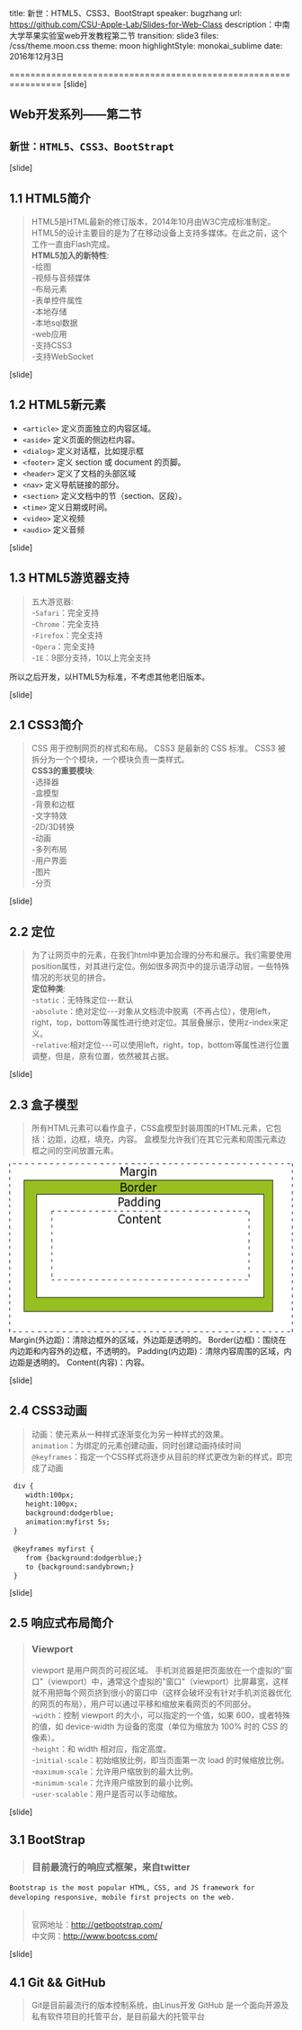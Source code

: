 title: 新世：HTML5、CSS3、BootStrapt
speaker: bugzhang
url: https://github.com/CSU-Apple-Lab/Slides-for-Web-Class
description：中南大学苹果实验室web开发教程第二节
transition: slide3
files: /css/theme.moon.css
theme: moon
highlightStyle: monokai_sublime
date: 2016年12月3日

================================================================
[slide]

## Web开发系列——第二节
## `新世：HTML5、CSS3、BootStrapt`


[slide]
## 1.1 HTML5简介
>HTML5是HTML最新的修订版本，2014年10月由W3C完成标准制定。
HTML5的设计主要目的是为了在移动设备上支持多媒体。在此之前，这个工作一直由Flash完成。
<br>**HTML5加入的新特性**:
<br>-绘图
<br>-视频与音频媒体
<br>-布局元素
<br>-表单控件属性
<br>-本地存储
<br>-本地sql数据
<br>-web应用
<br>-支持CSS3
<br>-支持WebSocket


[slide]
## 1.2 HTML5新元素
- `<article>`	定义页面独立的内容区域。
- `<aside>`	定义页面的侧边栏内容。
- `<dialog>`	定义对话框，比如提示框
- `<footer>`	定义 section 或 document 的页脚。
- `<header>`	定义了文档的头部区域
- `<nav>`	    定义导航链接的部分。
- `<section>`	定义文档中的节（section、区段）。
- `<time>`	定义日期或时间。
- `<video>`   定义视频
- `<audio>`   定义音频

[slide]
## 1.3 HTML5游览器支持
>五大游览器:
<br>-`Safari`：完全支持
<br>-`Chrome`：完全支持
<br>-`Firefox`：完全支持
<br>-`Opera`：完全支持
<br>-`IE`：9部分支持，10以上完全支持

所以之后开发，以HTML5为标准，不考虑其他老旧版本。


[slide]
## 2.1 CSS3简介
>CSS 用于控制网页的样式和布局。
 CSS3 是最新的 CSS 标准。
 CSS3 被拆分为一个个模块，一个模块负责一类样式。
<br>**CSS3的重要模块**:
<br>-选择器
<br>-盒模型
<br>-背景和边框
<br>-文字特效
<br>-2D/3D转换
<br>-动画
<br>-多列布局
<br>-用户界面
<br>-图片
<br>-分页


[slide]
## 2.2 定位
> 为了让网页中的元素，在我们html中更加合理的分布和展示。我们需要使用position属性，对其进行定位。例如很多网页中的提示语浮动层，一些特殊情况的形状见的拼合。
<br>**定位种类**:
><br>-`static`：无特殊定位---默认
<br>-`absolute`：绝对定位---对象从文档流中脱离（不再占位），使用left，right，top，bottom等属性进行绝对定位。其层叠展示，使用z-index来定义。
<br>-`relative`:相对定位---可以使用left，right，top，bottom等属性进行位置调整，但是，原有位置，依然被其占据。

[slide]
## 2.3 盒子模型
> 所有HTML元素可以看作盒子，CSS盒模型封装周围的HTML元素，它包括：边距，边框，填充，内容。
  盒模型允许我们在其它元素和周围元素边框之间的空间放置元素。
<div class="columns2">
    <div><img src="/assets/img/class2/box-model.gif" height="300"></div>
    <div>
        Margin(外边距)：清除边框外的区域，外边距是透明的。
        Border(边框)：围绕在内边距和内容外的边框，不透明的。
        Padding(内边距)：清除内容周围的区域，内边距是透明的。
        Content(内容)：内容。
    </div>
</div>


[slide]
## 2.4 CSS3动画
>动画：使元素从一种样式逐渐变化为另一种样式的效果。
<br>`animation`：为绑定的元素创建动画，同时创建动画持续时间
<br>`@keyframes`：指定一个CSS样式将逐步从目前的样式更改为新的样式，即完成了动画

```
 div {
    width:100px;
    height:100px;
    background:dodgerblue;
    animation:myfirst 5s;
 }
 
 @keyframes myfirst {
    from {background:dodgerblue;}
    to {background:sandybrown;}
 }       
```


[slide]
## 2.5 响应式布局简介
>### Viewport
>viewport 是用户网页的可视区域。
手机浏览器是把页面放在一个虚拟的"窗口"（viewport）中，通常这个虚拟的"窗口"（viewport）比屏幕宽，这样就不用把每个网页挤到很小的窗口中（这样会破坏没有针对手机浏览器优化的网页的布局），用户可以通过平移和缩放来看网页的不同部分。
><br>-`width`：控制 viewport 的大小，可以指定的一个值，如果 600，或者特殊的值，如 device-width 为设备的宽度（单位为缩放为 100% 时的 CSS 的像素）。
 <br>-`height`：和 width 相对应，指定高度。
 <br>-`initial-scale`：初始缩放比例，即当页面第一次 load 的时候缩放比例。
 <br>-`maximum-scale`：允许用户缩放到的最大比例。
 <br>-`minimum-scale`：允许用户缩放到的最小比例。
 <br>-`user-scalable`：用户是否可以手动缩放。
 
 
 [slide]
 ## 3.1 BootStrap
 >### 目前最流行的响应式框架，来自twitter
 `Bootstrap is the most popular HTML, CSS, and JS framework for developing responsive, mobile first projects on the web.`
 ><br>官网地址：http://getbootstrap.com/ 
 <br>中文网：http://www.bootcss.com/
 
 
 [slide]
 ## 4.1 Git && GitHub
 > Git是目前最流行的版本控制系统，由Linus开发
 > GitHub 是一个面向开源及私有软件项目的托管平台，是目前最大的托管平台